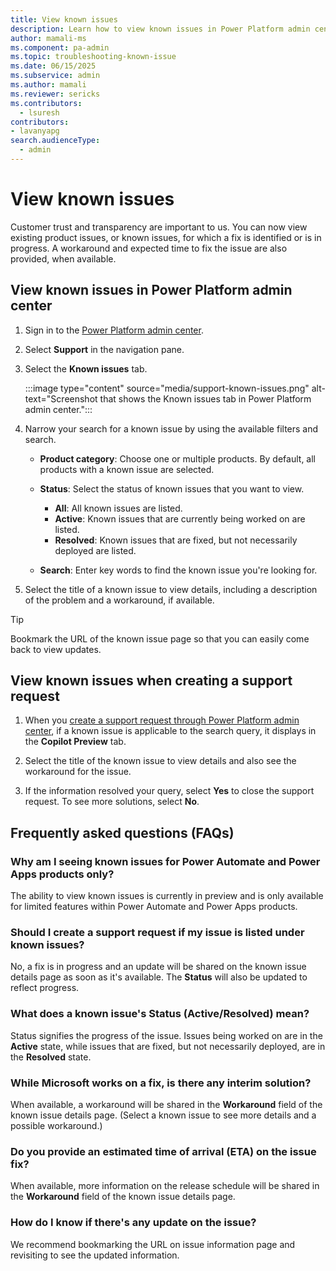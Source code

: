 ```yaml
---
title: View known issues
description: Learn how to view known issues in Power Platform admin center.
author: mamali-ms 
ms.component: pa-admin
ms.topic: troubleshooting-known-issue
ms.date: 06/15/2025
ms.subservice: admin
ms.author: mamali 
ms.reviewer: sericks
ms.contributors:
  - lsuresh
contributors:
- lavanyapg
search.audienceType: 
  - admin
---
```

# View known issues

Customer trust and transparency are important to us. You can now view existing product issues, or known issues, for which a fix is identified or is in progress. A workaround and expected time to fix the issue are also provided, when available.  

## View known issues in Power Platform admin center  
  
1. Sign in to the [Power Platform admin center](https://admin.powerplatform.microsoft.com/).
1. Select **Support** in the navigation pane.
1. Select the **Known issues** tab.

     :::image type="content" source="media/support-known-issues.png" alt-text="Screenshot that shows the Known issues tab in Power Platform admin center.":::


1. Narrow your search for a known issue by using the available filters and search.

    - **Product category**: Choose one or multiple products. By default, all products with a known issue are selected.
    - **Status**: Select the status of known issues that you want to view.
         
        - **All**: All known issues are listed.
        - **Active**: Known issues that are currently being worked on are listed.
        - **Resolved**: Known issues that are fixed, but not necessarily deployed are listed.

    - **Search**: Enter key words to find the known issue you're looking for.
    
1. Select the title of a known issue to view details, including a description of the problem and a workaround, if available.

> [!Tip]
> Bookmark the URL of the known issue page so that you can easily come back to view updates.

## View known issues when creating a support request

1. When you [create a support request through Power Platform admin center](get-help-support.md#view-solutions-or-create-a-support-request-using-the-support-agent-preview), if a known issue is applicable to the search query, it displays in the **Copilot Preview** tab.

1. Select the title of the known issue to view details and also see the workaround for the issue.
     
1. If the information resolved your query, select **Yes** to close the support request. To see more solutions, select **No**.

## Frequently asked questions (FAQs)

### Why am I seeing known issues for Power Automate and Power Apps products only?

The ability to view known issues is currently in preview and is only available for limited features within Power Automate and Power Apps products.
 
### Should I create a support request if my issue is listed under known issues?

No, a fix is in progress and an update will be shared on the known issue details page as soon as it's available. The **Status** will also be updated to reflect progress.

### What does a known issue's Status (Active/Resolved) mean?

Status signifies the progress of the issue. Issues being worked on are in the **Active** state, while issues that are fixed, but not necessarily deployed, are in the **Resolved** state.

### While Microsoft works on a fix, is there any interim solution?

When available, a workaround will be shared in the **Workaround** field of the known issue details page. (Select a known issue to see more details and a possible workaround.)

### Do you provide an estimated time of arrival (ETA) on the issue fix?

When available, more information on the release schedule will be shared in the **Workaround** field of the known issue details page.

### How do I know if there's any update on the issue?

We recommend bookmarking the URL on issue information page and revisiting to see the updated information.
